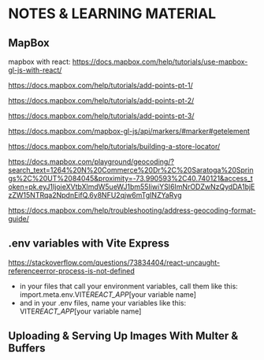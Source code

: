 # NOTES & LEARNING MATERIAL

## MapBox

mapbox with react: https://docs.mapbox.com/help/tutorials/use-mapbox-gl-js-with-react/

<!-- Add points to a web map, part 1: prepare your data -->

https://docs.mapbox.com/help/tutorials/add-points-pt-1/

<!-- Add points to a web map, part 2: create a map style -->

https://docs.mapbox.com/help/tutorials/add-points-pt-2/

<!-- Add points to a web map, part 3: add interactivity -->

https://docs.mapbox.com/help/tutorials/add-points-pt-3/

<!-- Markers and Controls API Reference -->

https://docs.mapbox.com/mapbox-gl-js/api/markers/#marker#getelement

<!-- CSS styling for popups as well as custome markers -->

https://docs.mapbox.com/help/tutorials/building-a-store-locator/

<!-- geocoding api playground page -->

https://docs.mapbox.com/playground/geocoding/?search_text=1264%20N%20Commerce%20Dr%2C%20Saratoga%20Springs%2C%20UT%2084045&proximity=-73.990593%2C40.740121&access_token=pk.eyJ1IjoieXVtbXlmdW5ueWJ1bm55IiwiYSI6ImNrODZwNzQydDA1bjEzZW15NTRqa2NpdnEifQ.6y8NFU2qjw6mTgINZYaRyg

<!-- Formatting your address for forward geocoding -->

https://docs.mapbox.com/help/troubleshooting/address-geocoding-format-guide/

## .env variables with Vite Express

https://stackoverflow.com/questions/73834404/react-uncaught-referenceerror-process-is-not-defined

- in your files that call your environment variables, call them like this:
  import.meta.env.VITE*REACT_APP*[your variable name]
- and in your .env files, name your variables like this:
  VITE*REACT_APP*[your variable name]

## Uploading & Serving Up Images With Multer & Buffers
